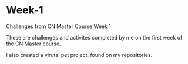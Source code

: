# Week-1
Challenges from CN Master Course Week 1

These are challenges and activites completed by me on the first week of the CN Master course. 

I also created a virutal pet project, found on my repositories. 
